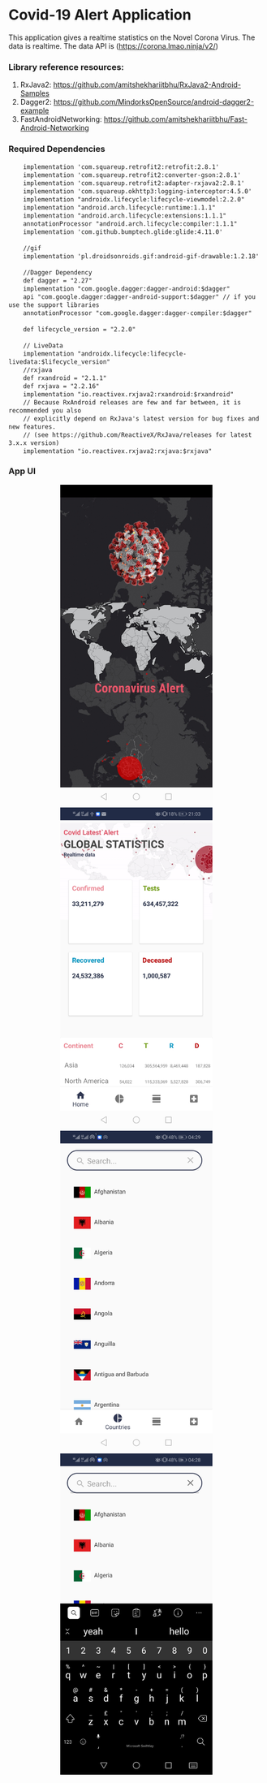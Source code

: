 # Covid-19 Alert Application
This application gives a realtime statistics on the Novel Corona Virus. The data is realtime.
The data API is (https://corona.lmao.ninja/v2/)

### Library reference resources:
1. RxJava2: https://github.com/amitshekhariitbhu/RxJava2-Android-Samples
2. Dagger2: https://github.com/MindorksOpenSource/android-dagger2-example
3. FastAndroidNetworking: https://github.com/amitshekhariitbhu/Fast-Android-Networking

### Required Dependencies

        implementation 'com.squareup.retrofit2:retrofit:2.8.1'
        implementation 'com.squareup.retrofit2:converter-gson:2.8.1'
        implementation 'com.squareup.retrofit2:adapter-rxjava2:2.8.1'
        implementation 'com.squareup.okhttp3:logging-interceptor:4.5.0'
        implementation "androidx.lifecycle:lifecycle-viewmodel:2.2.0"
        implementation "android.arch.lifecycle:runtime:1.1.1"
        implementation "android.arch.lifecycle:extensions:1.1.1"
        annotationProcessor "android.arch.lifecycle:compiler:1.1.1"
        implementation 'com.github.bumptech.glide:glide:4.11.0'

        //gif
        implementation 'pl.droidsonroids.gif:android-gif-drawable:1.2.18'

        //Dagger Dependency
        def dagger = "2.27"
        implementation "com.google.dagger:dagger-android:$dagger"
        api "com.google.dagger:dagger-android-support:$dagger" // if you use the support libraries
        annotationProcessor "com.google.dagger:dagger-compiler:$dagger"

        def lifecycle_version = "2.2.0"

        // LiveData
        implementation "androidx.lifecycle:lifecycle-livedata:$lifecycle_version"
        //rxjava
        def rxandroid = "2.1.1"
        def rxjava = "2.2.16"
        implementation "io.reactivex.rxjava2:rxandroid:$rxandroid"
        // Because RxAndroid releases are few and far between, it is recommended you also
        // explicitly depend on RxJava's latest version for bug fixes and new features.
        // (see https://github.com/ReactiveX/RxJava/releases for latest 3.x.x version)
        implementation "io.reactivex.rxjava2:rxjava:$rxjava"


### App UI
<p align="center">
  <img src="covid_splash.jpg" width="300">
  <img src="cases.jpg" width="300">
  <img src="countries.jpg" width="300">
  <img src="countries_search.jpg" width="300">
</p>
